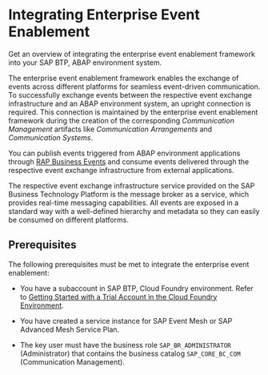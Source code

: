 <!-- loio0faea48bdc4640cb90fc1fa4c491b71e -->

# Integrating Enterprise Event Enablement

Get an overview of integrating the enterprise event enablement framework into your SAP BTP, ABAP environment system.



The enterprise event enablement framework enables the exchange of events across different platforms for seamless event-driven communication. To successfully exchange events between the respective event exchange infrastructure and an ABAP environment system, an upright connection is required. This connection is maintained by the enterprise event enablement framework during the creation of the corresponding *Communication Management* artifacts like *Communication Arrangements* and *Communication Systems*.



You can publish events triggered from ABAP environment applications through [RAP Business Events](https://help.sap.com/docs/abap-cloud/abap-rap/business-events?version=sap_btp) and consume events delivered through the respective event exchange infrastructure from external applications.

The respective event exchange infrastructure service provided on the SAP Business Technology Platform is the message broker as a service, which provides real-time messaging capabilities. All events are exposed in a standard way with a well-defined hierarchy and metadata so they can easily be consumed on different platforms.



## Prerequisites

The following prerequisites must be met to integrate the enterprise event enablement:

-   You have a subaccount in SAP BTP, Cloud Foundry environment. Refer to [Getting Started with a Trial Account in the Cloud Foundry Environment](https://help.sap.com/docs/BTP/65de2977205c403bbc107264b8eccf4b/e50ab7b423f04a8db301d7678946626e.html).

-   You have created a service instance for SAP Event Mesh or SAP Advanced Mesh Service Plan.
-   The key user must have the business role `SAP_BR_ADMINISTRATOR` \(Administrator\) that contains the business catalog `SAP_CORE_BC_COM` \(Communication Management\).


